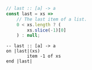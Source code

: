 ```javascript
// last :: [a] -> a
const last = xs =>
    // The last item of a list.
    0 < xs.length ? (
        xs.slice(-1)[0]
    ) : null;
```


```applescript
-- last :: [a] -> a
on |last|(xs)
        item -1 of xs
end |last|
```